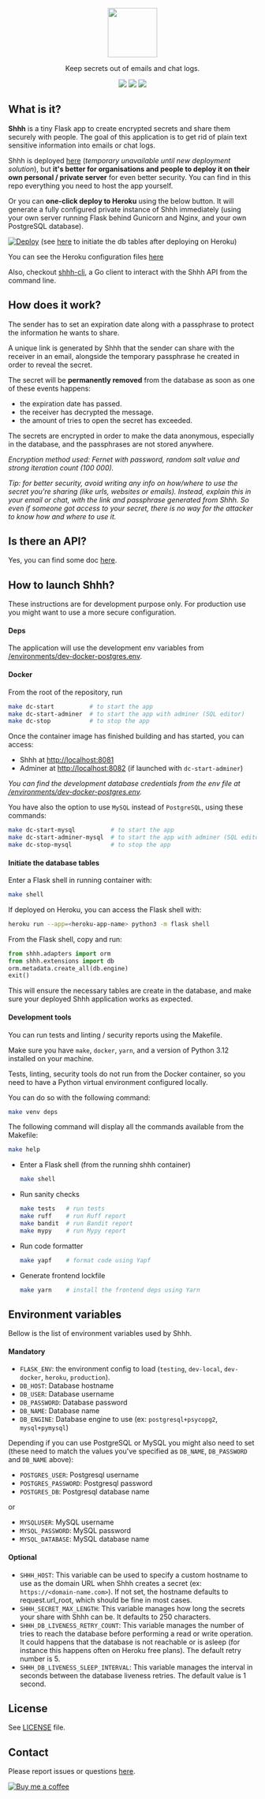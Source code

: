 <p align="center">
  <img width="100px" src="https://github.com/smallwat3r/shhh/blob/master/shhh/static/img/logo.png" />
</p>
<p align="center">Keep secrets out of emails and chat logs.</p>

<p align="center">
  <a href="https://codecov.io/gh/smallwat3r/shhh" rel="nofollow"><img src="https://codecov.io/gh/smallwat3r/shhh/branch/master/graph/badge.svg" style="max-width:100%;"></a>
  <a href="https://codeclimate.com/github/smallwat3r/shhh/maintainability" rel="nofollow"><img src="https://api.codeclimate.com/v1/badges/f7c33b1403dd719407c8/maintainability" style="max-width:100%;"></a>
  <a href="https://github.com/smallwat3r/shhh/blob/master/LICENSE" rel="nofollow"><img src="https://img.shields.io/badge/License-MIT-green.svg" style="max-width:100%;"></a>
</p>

## What is it?

**Shhh** is a tiny Flask app to create encrypted secrets and share 
them securely with people. The goal of this application is to get rid
of plain text sensitive information into emails or chat logs.

Shhh is deployed [here](https://www.shhh-encrypt.com) (_temporary unavailable
until new deployment solution_), but **it's better for organisations and people 
to deploy it on their own personal / private server** for even better security. 
You can find in this repo everything you need to host the app yourself.

Or you can **one-click deploy to Heroku** using the below button.
It will generate a fully configured private instance of Shhh 
immediately (using your own server running Flask behind Gunicorn and Nginx, 
and your own PostgreSQL database).

[![Deploy][heroku-shield]][heroku] (see [here](#initiate-the-database-tables) to 
initiate the db tables after deploying on Heroku)

You can see the Heroku configuration files [here](https://github.com/smallwat3r/shhh-heroku-deploy/tree/main)

Also, checkout [shhh-cli](https://github.com/smallwat3r/shhh-cli), 
a Go client to interact with the Shhh API from the command line.

## How does it work?

The sender has to set an expiration date along with a passphrase to
protect the information he wants to share.

A unique link is generated by Shhh that the sender can share with the
receiver in an email, alongside the temporary passphrase he created
in order to reveal the secret.

The secret will be **permanently removed** from the database as soon 
as one of these events happens:

* the expiration date has passed. 
* the receiver has decrypted the message. 
* the amount of tries to open the secret has exceeded. 

The secrets are encrypted in order to make the data anonymous, 
especially in the database, and the passphrases are not stored 
anywhere.

_Encryption method used: Fernet with password, random salt value and
strong iteration count (100 000)._ 

_Tip: for better security, avoid writing any info on how/where to use the secret you're sharing (like urls, websites or emails). Instead, explain this in your email or chat, with the link and passphrase generated from Shhh. So even if someone got access to your secret, there is no way for the attacker to know how and where to use it._

## Is there an API?

Yes, you can find some doc [here](https://app.swaggerhub.com/apis-docs/smallwat3r/shhh-api/1.0.0).

## How to launch Shhh?

These instructions are for development purpose only. For production 
use you might want to use a more secure configuration.

#### Deps

The application will use the development env variables from [/environments/dev-docker-postgres.env](https://github.com/smallwat3r/shhh/blob/master/environments/dev-docker-postgres.env).

#### Docker

From the root of the repository, run

```sh
make dc-start          # to start the app 
make dc-start-adminer  # to start the app with adminer (SQL editor)
make dc-stop           # to stop the app
```

Once the container image has finished building and has started, you 
can access: 

* Shhh at <http://localhost:8081>
* Adminer at <http://localhost:8082> (if launched with `dc-start-adminer`)

_You can find the development database credentials from the env file at [/environments/dev-docker-postgres.env](https://github.com/smallwat3r/shhh/blob/master/environments/dev-docker-postgres.env)._

You have also the option to use `MySQL` instead of `PostgreSQL`, using these commands:
```sh
make dc-start-mysql          # to start the app
make dc-start-adminer-mysql  # to start the app with adminer (SQL editor)
make dc-stop-mysql           # to stop the app
```

#### Initiate the database tables

Enter a Flask shell in running container with:
``` sh
make shell
```

If deployed on Heroku, you can access the Flask shell with:
``` sh
heroku run --app=<heroku-app-name> python3 -m flask shell
```

From the Flask shell, copy and run:
``` python
from shhh.adapters import orm
from shhh.extensions import db
orm.metadata.create_all(db.engine)
exit()
```

This will ensure the necessary tables are create in the database, and make sure your
deployed Shhh application works as expected.

#### Development tools

You can run tests and linting / security reports using the Makefile.

Make sure you have `make`, `docker`, `yarn`, and a version of Python 3.12 installed on your machine.

Tests, linting, security tools do not run from the Docker container, so you need to have a Python
virtual environment configured locally.

You can do so with the following command:
``` sh
make venv deps
```

The following command will display all the commands available from the Makefile:
``` sh
make help
```

* Enter a Flask shell (from the running shhh container)
  ``` sh
  make shell 
  ```

* Run sanity checks
  ```sh
  make tests   # run tests
  make ruff    # run Ruff report
  make bandit  # run Bandit report
  make mypy    # run Mypy report
  ```

* Run code formatter
  ```sh
  make yapf    # format code using Yapf
  ```

* Generate frontend lockfile
  ```sh
  make yarn    # install the frontend deps using Yarn
  ```

## Environment variables

Bellow is the list of environment variables used by Shhh.

#### Mandatory
* `FLASK_ENV`: the environment config to load (`testing`, `dev-local`, `dev-docker`, `heroku`, `production`).
* `DB_HOST`: Database hostname
* `DB_USER`: Database username
* `DB_PASSWORD`: Database password
* `DB_NAME`: Database name
* `DB_ENGINE`: Database engine to use (ex: `postgresql+psycopg2`, `mysql+pymysql`)

Depending if you can use PostgreSQL or MySQL you might also need to set (these need to match the values
you've specified as `DB_NAME`, `DB_PASSWORD` and `DB_NAME` above):

* `POSTGRES_USER`: Postgresql username
* `POSTGRES_PASSWORD`: Postgresql password
* `POSTGRES_DB`: Postgresql database name

or

* `MYSQLUSER`: MySQL username
* `MYSQL_PASSWORD`: MySQL password
* `MYSQL_DATABASE`: MySQL database name

#### Optional
* `SHHH_HOST`: This variable can be used to specify a custom hostname to use as the
domain URL when Shhh creates a secret (ex: `https://<domain-name.com>`). If not set, the hostname 
defaults to request.url_root, which should be fine in most cases.
* `SHHH_SECRET_MAX_LENGTH`: This variable manages how long the secrets your share with Shhh can 
be. It defaults to 250 characters.
* `SHHH_DB_LIVENESS_RETRY_COUNT`: This variable manages the number of tries to reach the database 
before performing a read or write operation. It could happens that the database is not reachable or is 
asleep (for instance this happens often on Heroku free plans). The default retry number is 5.
* `SHHH_DB_LIVENESS_SLEEP_INTERVAL`: This variable manages the interval in seconds between the database
liveness retries. The default value is 1 second.

## License

See [LICENSE](https://github.com/smallwat3r/shhh/blob/master/LICENSE) file.

## Contact

Please report issues or questions 
[here](https://github.com/smallwat3r/shhh/issues).


[![Buy me a coffee][buymeacoffee-shield]][buymeacoffee]


[buymeacoffee-shield]: https://www.buymeacoffee.com/assets/img/guidelines/download-assets-sm-2.svg
[buymeacoffee]: https://www.buymeacoffee.com/smallwat3r

[heroku-shield]: https://www.herokucdn.com/deploy/button.svg
[heroku]: https://heroku.com/deploy?template=https://github.com/smallwat3r/shhh-heroku-deploy
